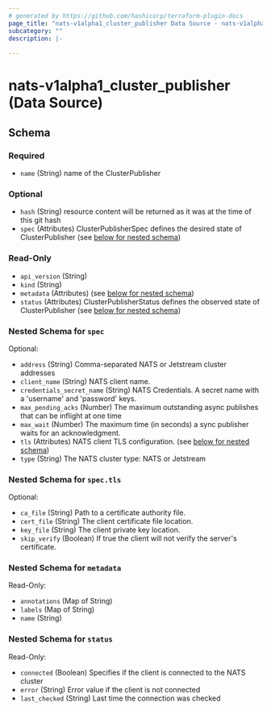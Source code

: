 ```yaml
---
# generated by https://github.com/hashicorp/terraform-plugin-docs
page_title: "nats-v1alpha1_cluster_publisher Data Source - nats-v1alpha1"
subcategory: ""
description: |-
  
---
```


# nats-v1alpha1_cluster_publisher (Data Source)





<!-- schema generated by tfplugindocs -->
## Schema

### Required

- `name` (String) name of the ClusterPublisher

### Optional

- `hash` (String) resource content will be returned as it was at the time of this git hash
- `spec` (Attributes) ClusterPublisherSpec defines the desired state of ClusterPublisher (see [below for nested schema](#nestedatt--spec))

### Read-Only

- `api_version` (String)
- `kind` (String)
- `metadata` (Attributes) (see [below for nested schema](#nestedatt--metadata))
- `status` (Attributes) ClusterPublisherStatus defines the observed state of ClusterPublisher (see [below for nested schema](#nestedatt--status))

<a id="nestedatt--spec"></a>
### Nested Schema for `spec`

Optional:

- `address` (String) Comma-separated NATS or Jetstream cluster addresses
- `client_name` (String) NATS client name.
- `credentials_secret_name` (String) NATS Credentials. A secret name with a 'username' and 'password' keys.
- `max_pending_acks` (Number) The maximum outstanding async publishes that can be inflight at one time
- `max_wait` (Number) The maximum time (in seconds) a sync publisher waits for an acknowledgment.
- `tls` (Attributes) NATS client TLS configuration. (see [below for nested schema](#nestedatt--spec--tls))
- `type` (String) The NATS cluster type: NATS or Jetstream

<a id="nestedatt--spec--tls"></a>
### Nested Schema for `spec.tls`

Optional:

- `ca_file` (String) Path to a certificate authority file.
- `cert_file` (String) The client certificate file location.
- `key_file` (String) The client private key location.
- `skip_verify` (Boolean) If true the client will not verify the server's certificate.



<a id="nestedatt--metadata"></a>
### Nested Schema for `metadata`

Read-Only:

- `annotations` (Map of String)
- `labels` (Map of String)
- `name` (String)


<a id="nestedatt--status"></a>
### Nested Schema for `status`

Read-Only:

- `connected` (Boolean) Specifies if the client is connected to the NATS cluster
- `error` (String) Error value if the client is not connected
- `last_checked` (String) Last time the connection was checked
